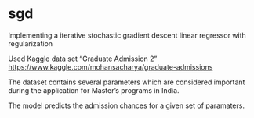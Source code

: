# sgd
Implementing a iterative stochastic gradient descent linear regressor with regularization


Used Kaggle data set “Graduate Admission 2” https://www.kaggle.com/mohansacharya/graduate-admissions

The dataset contains several parameters which are considered important during the application for Master’s programs in India.

The model predicts the admission chances for a given set of paramaters. 
